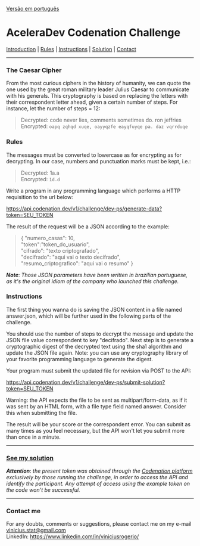 [Versão em português](https://github.com/viniciusrogerio/desafio_codenation/README.md)
# AceleraDev Codenation Challenge
[Introduction](https://github.com/viniciusrogerio/desafio_codenation/blob/master/README.en-US.md#the-caesar-cipher) | [Rules](https://github.com/viniciusrogerio/desafio_codenation/blob/master/README.en-US.md#rules) | [Instructions](https://github.com/viniciusrogerio/desafio_codenation/blob/master/README.en-US.md#instructions) | [Solution](https://github.com/viniciusrogerio/desafio_codenation/blob/master/README.en-US.md#see-my-solution) | [Contact](https://github.com/viniciusrogerio/desafio_codenation/blob/master/README.en-US.md#contact-me)
***
### The Caesar Cipher

From the most curious ciphers in the history of humanity, we can quote the one used by the great roman military leader Julius Caesar to communicate with his generals. This cryptography is based on replacing the letters with their correspondent letter ahead, given a certain number of steps. For instance, let the number of steps = 12:

> Decrypted: code never lies, comments sometimes do. ron jeffries <br>
> Encrypted: `oapq zqhqd xuqe, oayyqzfe eayqfuyqe pa. daz vqrrduqe`

### Rules
The messages must be converted to lowercase as for encrypting as for decrypting. In our case, numbers and punctuation marks must be kept, i.e.:

> Decrypted: 1a.a<br> 
> Encrypted: `1d.d`

Write a program in any programming language which performs a HTTP requisition to the url below:

https://api.codenation.dev/v1/challenge/dev-ps/generate-data?token=SEU_TOKEN

The result of the request will be a JSON according to the example:

>{ "numero_casas": 10,<br>    "token":"token_do_usuario",<br>    "cifrado": "texto criptografado",<br>    "decifrado": "aqui vai o texto decifrado",<br>    "resumo_criptografico": "aqui vai o resumo" }<br>

***Note***: *Those JSON parameters have been written in brazilian portuguese, as it's the original idiom of the company who launched this challenge.*
### Instructions

The first thing you wanna do is saving the JSON content in a file named answer.json, which will be further used in the following parts of the challenge.

You should use the number of steps to decrypt the message and update the JSON file value correspondent to key "decifrado". Next step is to generate a cryptographic digest of the decrypted text using the sha1 algorithm and update the JSON file again. Note: you can use any cryptography library of your favorite programming language to generate the digest.

Your program must submit the updated file for revision via POST to the API:

https://api.codenation.dev/v1/challenge/dev-ps/submit-solution?token=SEU_TOKEN

Warning: the API expects the file to be sent as multipart/form-data, as if it was sent by an HTML form, with a file type field named answer. Consider this when submitting the file.

The result will be your score or the correspondent error. You can submit as many times as you feel necessary, but the API won't let you submit more than once in a minute.
***
### [See my solution](https://github.com/viniciusrogerio/desafio_codenation/blob/master/solucao_final.py)
***Attention***: *the present token was obtained through the [Codenation platform](https://www.codenation.dev/) exclusively by those running the challenge, in order to access the API and identify the participant. Any attempt of access using the example token on the code won't be successful.*
***

### Contact me
For any doubts, comments or suggestions, please contact me on my e-mail vinicius.stat@gmail.com<br>
LinkedIn: https://www.linkedin.com/in/viniciusrogerio/
